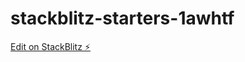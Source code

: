 # stackblitz-starters-1awhtf

[Edit on StackBlitz ⚡️](https://stackblitz.com/edit/stackblitz-starters-1awhtf)